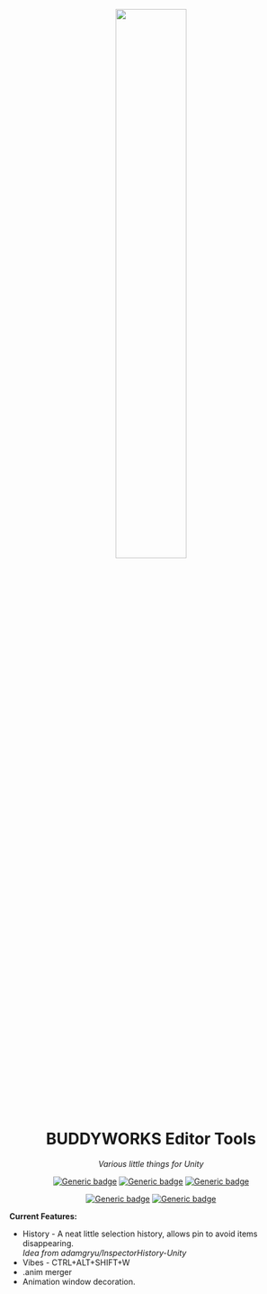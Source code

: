 <div align="center">
  
<a href="https://buddyworks.wtf"><img width=50% src="https://splash.buddyworks.wtf/tckAqsHD.png"></img></a>  
# BUDDYWORKS Editor Tools
*Various little things for Unity*  

[![Generic badge](https://img.shields.io/github/downloads/BUDDYWORKS-VR/editortools/total?label=Downloads)](https://github.com/BUDDYWORKS-VR/editortools/releases/latest)
[![Generic badge](https://img.shields.io/badge/License-MIT-informational.svg)](https://github.com/BUDDYWORKS-VR/editortools/blob/main/LICENSE)
[![Generic badge](https://img.shields.io/badge/Unity-2022.3.22f1-red.svg)](https://unity3d.com/unity/whats-new/2022.3.22)

[![Generic badge](https://img.shields.io/discord/1115323445316702269?color=%237289da&label=DISCORD&logo=Discord&style=for-the-badge)](https://discord.buddyworks.wtf/)
[![Generic badge](https://img.shields.io/endpoint.svg?url=https%3A%2F%2Fshieldsio-patreon.vercel.app%2Fapi%3Fusername%3Dbuddy_de%26type%3Dpatrons&style=for-the-badge)](https://www.patreon.com/c/buddy_de)
  
</div>

**Current Features:**  
- History - A neat little selection history, allows pin to avoid items disappearing.  
*Idea from adamgryu/InspectorHistory-Unity*  
- Vibes - CTRL+ALT+SHIFT+W    
- .anim merger  
- Animation window decoration.  
